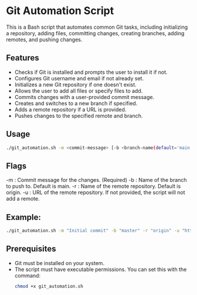 # Git Automation Script

This is a Bash script that automates common Git tasks, including initializing a repository, adding files, committing changes, creating branches, adding remotes, and pushing changes.

## Features

- Checks if Git is installed and prompts the user to install it if not.
- Configures Git username and email if not already set.
- Initializes a new Git repository if one doesn't exist.
- Allows the user to add all files or specify files to add.
- Commits changes with a user-provided commit message.
- Creates and switches to a new branch if specified.
- Adds a remote repository if a URL is provided.
- Pushes changes to the specified remote and branch.

## Usage

```bash
./git_automation.sh -m <commit-message> [-b <branch-name(default='main')>] [-r <remote-name(default='origin')>] [-u <remote-url>]
```

## Flags
-m <commit-message>: Commit message for the changes. (Required)
-b <branch-name>: Name of the branch to push to. Default is main.
-r <remote-name>: Name of the remote repository. Default is origin.
-u <remote-url>: URL of the remote repository. If not provided, the script will not add a remote.

## Example: 
```bash
./git_automation.sh -m "Initial commit" -b "master" -r "origin" -u "https://github.com/username/repo.git"
```

## Prerequisites
- Git must be installed on your system.
- The script must have executable permissions. You can set this with the command:
  ```bash
  chmod +x git_automation.sh
  ```

